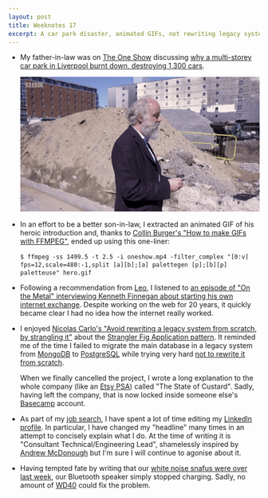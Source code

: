 ```yaml
---
layout: post
title: Weeknotes 17
excerpt: A car park disaster, animated GIFs, not rewriting legacy systems and how the internet really works.
---
```

*   My father-in-law was on [The One Show](https://www.bbc.co.uk/programmes/m000fk4f) discussing [why a multi-storey car park in Liverpool burnt down, destroying 1,300 cars](https://www.newcivilengineer.com/archive/liverpool-car-park-fire-a-perfect-storm-02-02-2018/).

    <p id="hero" class="center"><a href="https://www.bbc.co.uk/programmes/m000fk4f"><img src="/i/hero.gif" width="480" height="270" alt></a></p>

*   In an effort to be a better son-in-law, I extracted an animated GIF of his heroic introduction and, thanks to [Collin Burger's "How to make GIFs with FFMPEG"](https://engineering.giphy.com/how-to-make-gifs-with-ffmpeg/), ended up using this one-liner:

    ```console
    $ ffmpeg -ss 1499.5 -t 2.5 -i oneshow.mp4 -filter_complex "[0:v] fps=12,scale=480:-1,split [a][b];[a] palettegen [p];[b][p] paletteuse" hero.gif
    ```

*   Following a recommendation from [Leo](https://twitter.com/cassarani), I listened to [an episode of "On the Metal" interviewing Kenneth Finnegan about starting his own internet exchange](https://oxide.computer/blog/on-the-metal-6-kenneth-finnegan/). Despite working on the web for 20 years, it quickly became clear I had no idea how the internet really worked.

*   I enjoyed [Nicolas Carlo's "Avoid rewriting a legacy system from scratch, by strangling it"](https://understandlegacycode.com/blog/avoid-rewriting-a-legacy-system-from-scratch-by-strangling-it/) about the [Strangler Fig Application pattern](https://martinfowler.com/bliki/StranglerFigApplication.html). It reminded me of the time I failed to migrate the main database in a legacy system from [MongoDB](https://www.mongodb.com) to [PostgreSQL](https://www.postgresql.org) while trying very hard [not to rewrite it from scratch](https://www.joelonsoftware.com/2000/04/06/things-you-should-never-do-part-i/).

    When we finally cancelled the project, I wrote a long explanation to the whole company (like an [Etsy PSA](https://qz.com/504661/why-etsy-engineers-send-company-wide-emails-confessing-mistakes-they-made/)) called "The State of Custard". Sadly, having left the company, that is now locked inside someone else's [Basecamp](https://basecamp.com) account.

*   As part of my [job search](/2020/02/10/weeknotes-15/), I have spent a lot of time editing my [LinkedIn profile](https://www.linkedin.com/in/paulmucur/). In particular, I have changed my "headline" many times in an attempt to concisely explain what I do. At the time of writing it is "Consultant Technical/Engineering Lead", shamelessly inspired by [Andrew McDonough](https://www.linkedin.com/in/andrewmcdonough/) but I'm sure I will continue to agonise about it.

*   Having tempted fate by writing that our [white noise snafus were over last week](/2020/02/16/weeknotes-16/), our Bluetooth speaker simply stopped charging. Sadly, no amount of [WD40](/2020/01/26/weeknotes-13/) could fix the problem.
